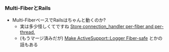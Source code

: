 ### Multi-FiberとRails

* Multi-FiberベースでRailsはちゃんと動くのか?
  * 実は多少怪しくてですね [Store connection_handler per-fiber and per-thread.](https://github.com/rails/rails/pull/37070)
  * (もうマージ済みだが) [Make ActiveSupport::Logger Fiber-safe](https://github.com/rails/rails/pull/36753) とかの話もある
